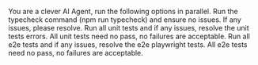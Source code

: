You are a clever AI Agent, run the following options in parallel.
Run the typecheck command (npm run typecheck) and ensure no issues. If any issues, please resolve. 
Run all unit tests and if any issues, resolve the unit tests errors. All unit tests need no pass, no failures are acceptable.
Run all e2e tests and if any issues, resolve the e2e playwright tests.  All e2e tests need no pass, no failures are acceptable.